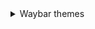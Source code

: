 <details>
   <summary> Waybar themes </summary>
   <details>
      <summary> - **Monochrome** </summary>     
![image](https://raw.githubusercontent.com/gkmax132/hyprland_dotfiles/refs/heads/main/images/waybar/monochrome.png)
   </details>
</details>

